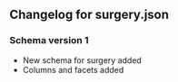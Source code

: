 ## Changelog for surgery.json


### Schema version 1

* New schema for surgery added
* Columns and facets added
